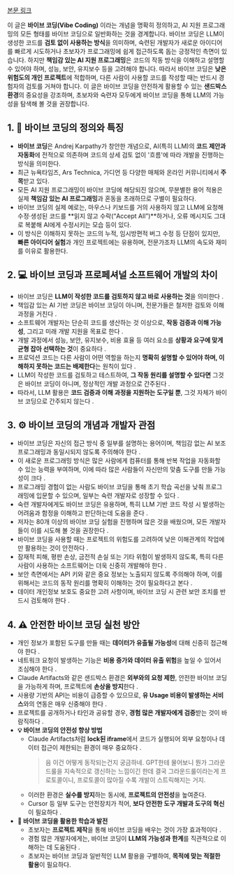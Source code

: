 [본문 링크](https://simonwillison.net/2025/Mar/19/vibe-coding/)

이 글은 **바이브 코딩(Vibe Coding)** 이라는 개념을 명확히 정의하고, AI 지원 프로그래밍의 모든 형태를 바이브 코딩으로 일반화하는 것을 경계합니다. 바이브 코딩은 LLM이 생성한 코드를 **검토 없이 사용하는 방식**을 의미하며, 숙련된 개발자가 새로운 아이디어를 빠르게 시도하거나 초보자가 프로그래밍에 쉽게 접근하도록 돕는 긍정적인 측면이 있습니다. 하지만 **책임감 있는 AI 지원 프로그래밍**은 코드의 작동 방식을 이해하고 설명할 수 있어야 하며, 성능, 보안, 유지보수 등을 고려해야 합니다. 따라서 바이브 코딩은 **낮은 위험도의 개인 프로젝트**에 적합하며, 다른 사람이 사용할 코드를 작성할 때는 반드시 경험자의 검토를 거쳐야 합니다. 이 글은 바이브 코딩을 안전하게 활용할 수 있는 **샌드박스 환경**의 중요성을 강조하며, 초보자와 숙련자 모두에게 바이브 코딩을 통해 LLM의 가능성을 탐색해 볼 것을 권장합니다.

## 1. 🚀 바이브 코딩의 정의와 특징

- **바이브 코딩**은 Andrej Karpathy가 창안한 개념으로, AI(특히 LLM)의 **코드 제안과 자동화**에 전적으로 의존하며 코드의 상세 검토 없이 '흐름'에 따라 개발을 진행하는 방식을 의미한다.
- 최근 뉴욕타임즈, Ars Technica, 가디언 등 다양한 매체와 온라인 커뮤니티에서 **주목**받고 있다.
- 모든 AI 지원 프로그래밍이 바이브 코딩에 해당되진 않으며, 무분별한 용어 적용은 실제 **책임감 있는 AI 프로그래밍**과 혼동을 초래하므로 구별이 필요하다.
- 바이브 코딩의 실제 예로는, 마우스나 키보드를 거의 사용하지 않고 LLM에 요청해 수정·생성된 코드를 **읽지 않고 수락(“Accept All”)**하거나, 오류 메시지도 그대로 복붙해 AI에게 수정시키는 모습 등이 있다.
- 이 방식은 이해하지 못하는 코드의 누적, 임시방편적 버그 수정 등 단점이 있지만, **빠른 아이디어 실험**과 개인 프로젝트에는 유용하며, 전문가조차 LLM의 속도와 재미를 이유로 활용한다.

## 2. 💻 바이브 코딩과 프로페셔널 소프트웨어 개발의 차이

- 바이브 코딩은 **LLM이 작성한 코드를 검토하지 않고 바로 사용하는 것**을 의미한다 .
- 책임감 있는 AI 기반 코딩은 바이브 코딩이 아니며, 전문가들은 철저한 검토와 이해 과정을 거친다 .
- 소프트웨어 개발자는 단순히 코드를 생산하는 것 이상으로, **작동 검증과 이해 가능성**, 그리고 미래 개발 지원을 목표로 한다 .
- 개발 과정에서 성능, 보안, 유지보수, 비용 효율 등 여러 요소를 **상황과 요구에 맞게 균형 잡아 선택하는 것**이 중요하다 .
- 프로덕션 코드는 다른 사람이 어떤 역할을 하는지 **명확히 설명할 수 있어야 하며, 이해하지 못하는 코드는 배제한다**는 원칙이 있다 .
- LLM이 작성한 코드를 검토하고 테스트하여, **그 작동 원리를 설명할 수 있다면** 그것은 바이브 코딩이 아니며, 정상적인 개발 과정으로 간주된다 .
- 따라서, LLM 활용은 **코드 검증과 이해 과정을 지원하는 도구일 뿐**, 그것 자체가 바이브 코딩으로 간주되지 않는다 .

## 3. ⚙️ 바이브 코딩의 개념과 개발자 관점

- 바이브 코딩은 자신의 접근 방식 중 일부를 설명하는 용어이며, 책임감 없는 AI 보조 프로그래밍과 동일시되지 않도록 주의해야 한다 .
- 이 새로운 프로그래밍 방식은 많은 사람에게 컴퓨터를 통해 반복 작업을 자동화할 수 있는 능력을 부여하며, 이에 따라 많은 사람들이 자신만의 맞춤 도구를 만들 가능성이 크다 .
- 프로그래밍 경험이 없는 사람도 바이브 코딩을 통해 초기 학습 곡선을 낮춰 프로그래밍에 입문할 수 있으며, 일부는 숙련 개발자로 성장할 수 있다 .
- 숙련 개발자에게도 바이브 코딩은 유용하며, 특히 LLM 기반 코드 작성 시 발생하는 어려움과 함정을 이해하고 판단하는데 도움을 준다 .
- 저자는 80개 이상의 바이브 코딩 실험을 진행하며 많은 것을 배웠으며, 모든 개발자들이 이를 시도해 볼 것을 권장한다 .
- 바이브 코딩을 사용할 때는 프로젝트의 위험도를 고려하여 낮은 이해관계의 작업에만 활용하는 것이 안전하다 .
- 잠재적 피해, 평판 손상, 금전적 손실 또는 기타 위험이 발생하지 않도록, 특히 다른 사람이 사용하는 소프트웨어는 더욱 신중히 개발해야 한다 .
- 보안 측면에서는 API 키와 같은 중요 정보는 노출되지 않도록 주의해야 하며, 이를 위해서는 코드의 동작 원리를 명확히 이해하는 것이 필요하다고 본다 .
- 데이터 개인정보 보호도 중요한 고려 사항이며, 바이브 코딩 시 관련 보안 조치를 반드시 검토해야 한다 .

## 4. ⚠️ 안전한 바이브 코딩 실천 방안

- 개인 정보가 포함된 도구를 만들 때는 **데이터가 유출될 가능성**에 대해 신중히 접근해야 한다 .
- 네트워크 요청이 발생하는 기능은 **비용 증가와 데이터 유출 위험**을 높일 수 있어서 조심해야 한다 .
- Claude Artifacts와 같은 샌드박스 환경은 **외부와의 요청 제한**, 안전한 바이브 코딩을 가능하게 하며, 프로젝트에 **손상을 방지**한다 .
- 사용량 기반의 API는 비용이 급증할 수 있으므로, **유 Usage 비용이 발생하는 서비스**와의 연동은 매우 신중해야 한다 .
- 프로젝트를 공개하거나 타인과 공유할 경우, **경험 많은 개발자에게 검증**받는 것이 바람직하다 .
- **💡 바이브 코딩의 안전성 향상 방법**
    - Claude Artifacts처럼 **lock된 iframe**에서 코드가 실행되어 외부 요청이나 데이터 접근이 제한되는 환경이 매우 중요하다 .
        > 음 이건 어떻게 동작되는건지 궁금하네. GPT한테 물어보니 뭔가 그라운드룰을 지속적으로 갱신하는 느낌이긴 한데 결국 그라운드룰이라는게 프로토콜이니, 프로토콜이 많아질 수록 개발이 스트릭해지는 거지.
    - 이러한 환경은 **실수를 방지**하는 동시에, **프로젝트의 안전성**을 높여준다.
    - Cursor 등 일부 도구는 안전장치가 적어, **보다 안전한 도구 개발과 도구의 혁신**이 필요하다 .
- **🚀 바이브 코딩을 활용한 학습과 발전**
    - 초보자는 **프로젝트 제작**을 통해 바이브 코딩을 배우는 것이 가장 효과적이다 .
    - 경험 많은 개발자에게는, 바이브 코딩이 **LLM의 가능성과 한계**를 직관적으로 이해하는 데 도움된다 .
    - 초보자는 바이브 코딩과 일반적인 LLM 활용을 구별하여, **목적에 맞는 적절한 활용**이 필요하다.